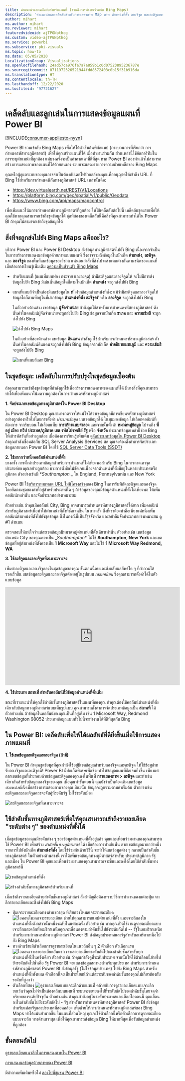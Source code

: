 ```yaml
---
title: คำแนะนำและเคล็ดลับสำหรับแผนที่ (รวมถึงการทำงานร่วมกับ Bing Maps)
description: 'คำแนะนำและเคล็ดลับสำหรับการแสดงภาพ Map ภาพ ตำแหน่งที่ตั้ง ลองจิจูด และละติจูดบน Power BI และวิธีการที่ฟังก์ชั่นเหล่านี้ทำงานกับ Bing Maps '
author: mihart
ms.author: mihart
ms.reviewer: mihart
featuredvideoid: ajTPGNpthcg
ms.custom: video-ajTPGNpthcg
ms.service: powerbi
ms.subservice: pbi-visuals
ms.topic: how-to
ms.date: 05/05/2020
LocalizationGroup: Visualizations
ms.openlocfilehash: 24ad57ca976fa7a7a859b1c0d07523895236787e
ms.sourcegitcommit: 0711972326521944fdd8572403c0b15f31b916da
ms.translationtype: HT
ms.contentlocale: th-TH
ms.lasthandoff: 12/22/2020
ms.locfileid: "97721627"
---
```

# <a name="tips-and-tricks-for-power-bi-map-visualizations"></a>เคล็ดลับและลูกเล่นในการแสดงข้อมูลแผนที่ Power BI

[!INCLUDE[consumer-appliesto-nyyn](../includes/consumer-appliesto-nyyn.md)]    

Power BI รวมเข้ากับ Bing Maps เพื่อให้ได้ค่าเริ่มต้นพิกัดแมป (กระบวนการที่เรียกว่า การกำหนดรหัสทางภูมิศาสตร์) เพื่อให้คุณสร้างแผนที่ได้ เมื่อทำงานร่วมกัน ส่วนเหล่านี้ใช้อัลกอริทึมในการระบุตำแหน่งที่ถูกต้อง แต่บางครั้งจะเป็นค่าคาดเดาที่ดีที่สุด หาก Power BI ลองทำแล้วไม่สามารถสร้างการแสดงภาพของแผนที่ได้ด้วยตนเอง ระบบจะแสดงรายการความช่วยเหลือของ Bing Maps 

คุณหรือผู้ดูแลระบบของคุณอาจจำเป็นต้องอัปเดตไฟร์วอลล์ของคุณเพื่ออนุญาตให้เข้าถึง URL ที่ Bing ใช้สำหรับการกำหนดพิกัดทางภูมิศาสตร์  URL เหล่านั้นคือ:
* https://dev.virtualearth.net/REST/V1/Locations
* https://platform.bing.com/geo/spatial/v1/public/Geodata
* https://www.bing.com/api/maps/mapcontrol

เพื่อเพิ่มแนวโน้มการกำหนดรหัสทางภูมิศาสตร์ที่ถูกต้อง ให้ใช้เคล็ดลับต่อไปนี้ เคล็ดลับชุดแรกเพื่อให้คุณใช้หากคุณสามารถเข้าถึงชุดข้อมูลได้ ชุดที่สองของเคล็ดลับนี้คือสิ่งที่คุณสามารถทำได้ใน Power BI ถ้าคุณไม่สามารถเข้าถึงชุดข้อมูลได้ 

## <a name="what-is-sent-to-bing-maps"></a>สิ่งที่จะถูกส่งไปยัง Bing Maps aคืออะไร?
บริการ Power BI และ Power BI Desktop ส่งข้อมูลทางภูมิศาสตร์ไปยัง Bing เนื่องจากจำเป็นในการสร้างการแสดงผลข้อมูลด้วยภาพแบบแผนที่ ซึ่งอาจรวมถึงข้อมูลในบักเก็ต **ตำแหน่ง**, **ละติจูด** และ **ลองจิจูด** ของพื้นที่เขตข้อมูลของวิชวล แน่นอนว่าสิ่งที่ส่งไปจะส่งแตกต่างกันตามชนิดของแผนที่ เมื่อต้องการเรียนรู้เพิ่มเติม ดู[ความเป็นส่วนตัว Bing Maps](https://go.microsoft.com/fwlink/?LinkID=248686)

* สำหรับแผนที่ (แผนที่แบบฟอง กระจาย และลงจุด) ถ้ามีละติจูดและลองจิจูดให้ จะไม่มีการส่งข้อมูลไปยัง Bing มิเช่นนั้นข้อมูลใดก็ตามในบักเก็ต **ตำแหน่ง** จะถูกส่งไปยัง Bing     

* แผนที่แถบสีจำเป็นต้องมีเขตข้อมูลใน **ท** ี ่ฝากข้อมูลตำแหน่งที่ตั้ง: แม้ว่ามีละติจูดและลองจิจูดให้ ข้อมูลใดก็ตามที่อยู่ในที่ฝากข้อมูล **ตำแหน่งที่ตั้ง** **ละจิจูด₹** หรือ **ลองจิจูด** จะถูกส่งไปยัง Bing
  
    ในตัวอย่างด้านล่าง เขตข้อมูล **ผู้จัดจำหน่าย** กำลังถูกใช้สำหรับการกำหนดรหัสทางภูมิศาสตร์ ดังนั้นค่าในคอลัมน์ผู้จัดจำหน่ายจะถูกส่งไปยัง Bing ข้อมูลจากบักเก็ต **ขนาด** และ **ความเข้มสี** จะถูกส่งไปยัง Bing
  
    ![ส่งไปยัง Bing Maps](./media/power-bi-map-tips-and-tricks/power-bi-sent-to-bing-new.png)
  
    ในตัวอย่างที่สองด้านล่าง เขตข้อมูล **ดินแดน** กำลังถูกใช้สำหรับการกำหนดรหัสทางภูมิศาสตร์ ดังนั้นค่าในคอลัมน์ดินแดนจะถูกส่งไปยัง Bing ข้อมูลจากบักเก็ต **คำอธิบายแผนภูมิ** และ **ความเข้มสี** จะถูกส่งไปยัง Bing
  
    ![แผนที่แถบสีและ Bing](./media/power-bi-map-tips-and-tricks/power-bi-filled-map.png)

## <a name="in-the-dataset-tips-to-improve-the-underlying-dataset"></a>ในชุดข้อมูล: เคล็ดลับในการปรับปรุงในชุดข้อมูลเบื้องต้น
ถ้าคุณสามารถเข้าถึงชุดข้อมูลที่กำลังถูกใช้เพื่อสร้างการแสดงภาพของแผนที่ได้ มีบางสิ่งที่คุณสามารถทำได้เพื่อเพิ่มแนวโน้มความถูกต้องในการกำหนดรหัสทางภูมิศาสตร์

**1. จัดประเภทเขตข้อมูลทางภูมิศาสตร์ใน Power BI Desktop**

ใน Power BI Desktop คุณสามารถตรวจให้แน่ใจได้ว่าเขตข้อมูลมีการเขียนรหัสทางภูมิศาสตร์อย่างถูกต้องหรือไม่โดยการตั้งค่า *ประเภทข้อมูล* บนเขตข้อมูลได้ ในมุมมองข้อมูล ให้เลือกคอลัมน์ที่ต้องการ จากริบบอน ให้เลือกแท็บ **การสร้างแบบจำลอง** และจากนั้นตั้งค่า **หมวดหมู่ข้อมูล** ไปจนถึง **ที่อยู่** **เมือง** **ทวีป** **ประเทศ/ภูมิภาค** **เขต** **รหัสไปรษณีย์** **รัฐ** หรือ **จังหวัด** ประเภทข้อมูลเหล่านี้ช่วย Bing ให้เข้ารหัสวันที่อย่างถูกต้อง เมื่อต้องการเรียนรู้เพิ่มเติม ดู[จัดประเภทข้อมูลใน Power BI Desktop](../transform-model/desktop-data-categorization.md) ถ้าคุณกำลังเชื่อมต่อกับ SQL Server Analysis Services สด คุณจะต้องตั้งค่าการจัดประเภทข้อมูลภายนอก Power BI โดยใช้ [SQL Server Data Tools (SSDT)](/sql/ssdt/download-sql-server-data-tools-ssdt)

**2. ใช้มากกว่าหนึ่งคอลัมน์ตำแหน่งที่ตั้ง**    
 บางครั้ง การตั้งค่าประเภทข้อมูลสำหรับการทำแผนที่ไม่เพียงพอสำหรับ Bing ในการคาดเดาจุดประสงค์ของคุณอย่างถูกต้อง บางการตั้งชื่อไม่ชัดเจนเนื่องจากตำแหน่งที่ตั้งมีอยู่ในหลายประเทศหรือภูมิภาค ตัวอย่างเช่นมี **_Southampton_* _ ใน England, Pennsylvania และ New York

Power BI ใช้[บริการเทมเพลต URL ไม่มีโครงสร้าง](/bingmaps/rest-services/locations/find-a-location-by-address)ของ Bing ในการรับพิกัดละติจูดและลองจิจูดโดยยึดตามชุดของค่าที่อยู่สำหรับประเทศใด ๆ ถ้าข้อมูลของคุณมีข้อมูลตำแหน่งที่ตั้งไม่เพียงพอ ให้เพิ่มคอลัมน์เหล่านั้น และจัดประเภทอย่างเหมาะสม

 ตัวอย่างเช่น ถ้าคุณมีคอลัมน์ City, Bing อาจสามารถกำหนดรหัสทางภูมิศาสตร์ได้ยาก เพิ่มคอลัมน์สำหรับภูมิศาสตร์เพื่อทำให้ตำแหน่งที่ตั้งที่ชัดเจนขึ้น  ในบางครั้ง สิ่งที่เราต้องทำคือเพียงแค่หนึ่งเพิ่มคอลัมน์ตำแหน่งที่ตั้งไปยังชุดข้อมูล ซึ่งในกรณีนี้เป็นรัฐ/จังหวัด และอย่าลืมจัดประเภทอย่างเหมาะสม ดู #1 ด้านบน

ตรวจสอบให้แน่ใจว่าแต่ละเขตข้อมูลมีหมวดหมู่ตำแหน่งที่ตั้งเดียวเท่านั้น ตัวอย่างเช่น เขตข้อมูลตำแหน่ง City ของคุณควรเป็น _*Southampton** ไม่ใช่ **Southampton, New York**  และเขตข้อมูลที่อยู่ตำแหน่งที่ตั้งควรเป็น **1 Microsoft Way** และไม่ใช่ **1 Microsoft Way Redmond, WA**

**3. ใช้ละติจูดและลองจิจูดที่เฉพาะเจาะจง**

เพิ่มค่าละติจูดและลองจิจูดลงในชุดข้อมูลของคุณ ขั้นตอนนี้ลบและส่งกลับผลลัพธ์ใด ๆ ที่กำกวมได้รวดเร็วขึ้น เขตข้อมูลละติจูดและลองจิจูดต้องอยู่ในรูปแบบ *เลขทศนิยม* ซึ่งคุณสามารถตั้งค่าได้ในตัวแบบข้อมูล

<iframe width="560" height="315" src="https://www.youtube.com/embed/ajTPGNpthcg" frameborder="0" allowfullscreen></iframe>

**4. ใช้ประเภท สถานที่ สำหรับคอลัมน์ที่มีข้อมูลตำแหน่งที่ตั้งเต็ม**

ขณะที่เราแนะนำให้คุณใช้ลำดับชั้นทางภูมิศาสตร์ในแผนที่ของคุณ ถ้าคุณต้องใช้คอลัมน์ตำแหน่งที่ตั้งเดียวกับข้อมูลทางภูมิศาสตร์แบบเต็มรูปแบบ คุณสามารถตั้งค่าการจัดประเภทข้อมูลเป็น **สถานที่** ได้ ตัวอย่างเช่น ถ้าข้อมูลในคอลัมน์ของคุณเป็นที่อยู่เต็ม เช่น 1 Microsoft Way, Redmond Washington 98052 ประเภทข้อมูลแบบทั่วไปนี้จะทำงานได้ที่ดีที่สุดกับ Bing 

## <a name="in-power-bi-tips-to-get-better-results-when-using-map-visualizations"></a>ใน Power BI: เคล็ดลับเพื่อให้ได้ผลลัพธ์ที่ดียิ่งขึ้นเมื่อใช้การแสดงภาพแผนที่
**1. ใช้เขตข้อมูลละติจูดและลองจิจูด (ถ้ามี)**

ใน Power BI ถ้าคุณชุดข้อมูลที่คุณกำลังใช้อยู่มีเขตข้อมูลสำหรับลองจิจูดและละติจูด ให้ใช้ข้อมูลำหรับลองจิจูดและละติจูดนี้!  Power BI มีบักเก็ตพิเศษเพื่อช่วยทำให้ข้อมูลแผนที่ชัดเจนยิ่งขึ้น เพียงแค่ลากเขตข้อมูลที่ประกอบด้วยข้อมูลละติจูดของคุณลงในพื้นที่ **การแสดงภาพ > ละติจูด**  และทำเช่นเดียวกันสำหรับข้อมูลลองจิจูดของคุณ เมื่อคุณทำขั้นตอนนี้ คุณยังจำเป็นต้องเติมเขตข้อมูล *ตำแหน่งที่ตั้ง* เมื่อสร้างการแสดงภาพของคุณ มิฉะนั้น ข้อมูลจะถูกรวมตามค่าเริ่มต้น ตัวอย่างเช่น ละติจูดและลองจิจูดควรจะจับคู่ที่ระดับรัฐ ไม่ใช่ระดับเมือง

![ละติจูดและลองจิจูดที่เฉพาะเจาะจง](./media/power-bi-map-tips-and-tricks/pbi_latitude.png) 

## <a name="use-geo-hierarchies-so-you-can-drill-down-to-different-levels-of-location"></a>ใช้ลำดับชั้นทางภูมิศาสตร์เพื่อให้คุณสามารถเข้าถึงรายละเอียด "ระดับต่าง ๆ" ของตำแหน่งที่ตั้งได้
เมื่อชุดข้อมูลของคุณมีระดับต่าง ๆ ของข้อมูลตำแหน่งที่ตั้งอยู่แล้ว คุณและเพื่อนร่วมงานของคุณสามารถใช้ Power BI เพื่อสร้าง *ลำดับชั้นทางภูมิศาสตร์* ได้ เมื่อต้องการทำเช่นนั้น ลากเขตข้อมูลมากกว่าหนึ่งรายการไปยังบักเก็ต **ตำแหน่งที่ตั้ง** โดยใช้ร่วมกันด้วยวิธีนี้ จะทำให้เขตข้อมูลต่าง ๆ กลายเป็นลำดับชั้นทางภูมิศาสตร์ ในตัวอย่างด้านล่างนี้ เราได้เพิ่มเขตข้อมูลทางภูมิศาสตร์สำหรับ: ประเทศ/ภูมิภาค รัฐ และเมือง ใน Power BI คุณและเพื่อนร่วมงานของคุณสามารถเจาะขึ้นและลงได้โดยใช้ลำดับชั้นทางภูมิศาสตร์นี้

  ![เขตข้อมูลตำแหน่งที่ตั้ง](./media/power-bi-map-tips-and-tricks/power-bi-hierarchy.png)

   ![สร้างลำดับชั้นทางภูมิศาสตร์สำหรับแผนที่](./media/power-bi-map-tips-and-tricks/power-bi-geo.gif)

เมื่อเข้าถึงรายละเอียดด้วยลำดับชั้นทางภูมิศาสตร์ สิ่งสำคัญคือต้องทราบวิธีการทำงานของแต่ละปุ่มเจาะลึกรายละเอียดและสิ่งส่งไปยัง Bing Maps 

* ปุ่มเจาะรายละเอียดทางด้านขวาสุด ที่เรียกว่าโหมดเจาะรายละเอียด ![ไอคอนโหมดเจาะรายละเอียด](media/power-bi-map-tips-and-tricks/power-bi-drill-down.png) ช่วยให้คุณสามารถแมปตำแหน่งที่ตั้ง และเจาะลึกลงในตำแหน่งที่ตั้งดังกล่าวนั้นหนึ่งระดับในแต่ละครั้ง ตัวอย่างเช่น หากคุณเปิดใช้งานดูรายละเอียดแบบเจาะลึกและคลิกที่อเมริกาเหนือคุณจะเลื่อนลงตามลำดับชั้นไปยังระดับถัดไป -- รัฐในอเมริกาเหนือ สำหรับการกำหนดรหัสทางภูมิศาสตร์ Power BI ส่งข้อมูลประเทศและรัฐสำหรับอเมริกาเหนือไปยัง Bing Maps  
* ทางด้านซ้ายมีตัวเลือกการดูรายละเอียดในแนวลึกอื่น ๆ 2 ตัวเลือก ตัวเลือกแรก ![ไอคอนเจาะรายละเอียดอันแรก](media/power-bi-map-tips-and-tricks/power-bi-drill-down2.png) เจาะรายละเอียดระดับถัดไปของลำดับชั้นสำหรับทุกตำแหน่งที่ตั้งในครั้งเดียว ตัวอย่างเช่น ถ้าคุณกำลังดูที่ระดับประเทศ จากนั้นให้ใช้ตัวเลือกนี้ย้ายไปยังระดับถัดไปนั่นคือ รัฐ Power BI จะแสดงข้อมูลสถานะสำหรับทุกประเทศ สำหรับการกำหนดรหัสทางภูมิศาสตร์ Power BI ส่งข้อมูลรัฐ (ไม่ใช่ข้อมูลประเทศ) ไปยัง Bing Maps สำหรับตำแหน่งที่ตั้งทั้งหมด ตัวเลือกนี้จะเป็นประโยชน์ถ้าแต่ละระดับของลำดับชั้นของคุณไม่เกี่ยวข้องกับระดับที่สูงกว่า 
* ตัวเลือกที่สอง ![ดูรายละเอียดแบบเจาะลึกด้วยแผนที่](./media/power-bi-map-tips-and-tricks/power-bi-drill-down3.png) คล้ายกับการดูรายละเอียดแบบเจาะลึก ยกเว้นว่าคุณไม่จำเป็นต้องคลิกบนแผนที่  ระบบจะขยายลงไปที่ระดับถัดไปของลำดับชั้นโดยจดจำบริบทของระดับปัจจุบัน ตัวอย่างเช่น ถ้าคุณกำลังอยู่ในระดับประเทศและเลือกไอคอนนี้ คุณเลื่อนลงในลำดับชั้นไปยังระดับถัดไป - รัฐ สำหรับการกำหนดรหัสทางภูมิศาสตร์ Power BI ส่งข้อมูลสำหรับแต่ละรัฐและประเทศที่สอดคล้อง เพื่อช่วยให้การกำหนดรหัสทางภูมิศาสตร์ของ Bing Maps ทำได้แม่นยำมากขึ้น ในแผนที่ส่วนใหญ่ คุณจะใช้ตัวเลือกนี้หรือตัวเลือกการดูรายละเอียดแบบเจาะลึก ทางด้านขวาสุด เพื่อให้คุณสามารถส่งข้อมูล Bing ให้มากที่สุดเพื่อรับข้อมูลตำแหน่งที่ถูกต้อง 

## <a name="next-steps"></a>ขั้นตอนถัดไป
[ดูรายละเอียดแนวลึกในการแสดงภาพใน Power BI](../consumer/end-user-drill.md)

[การแสดงผลข้อมูลด้วยภาพของ Power BI](power-bi-report-visualizations.md)

มีคำถามเพิ่มเติมหรือไม่ [ลองไปที่ชุมชน Power BI](https://community.powerbi.com/)